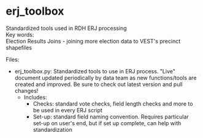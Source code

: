 # erj_toolbox
Standardized tools used in RDH ERJ processing
</br>Key words:
</br>Election Results Joins - joining more election data to VEST's precinct shapefiles

Files:
- erj_toolbox.py: Standardized tools to use in ERJ process. "Live" document updated periodically by data team as new functions/tools are created and improved. Be sure to check out latest version and pull changes!
  - Includes:
    - Checks: standard vote checks, field length checks and more to be used in every ERJ script
    - Set-up: standard field naming convention. Requires particular set-up on user's end, but if set up complete, can help with standardization 

